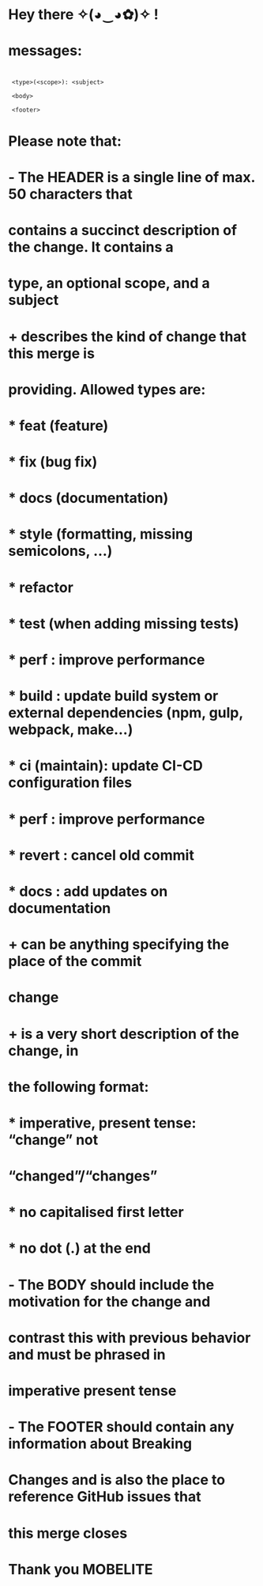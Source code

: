 # Hey there  ✧(◕‿◕✿)✧ !
# messages:
#
     <type>(<scope>): <subject>
      
     <body>
      
     <footer>
#
# Please note that:
#  - The HEADER is a single line of max. 50 characters that        
#    contains a succinct description of the change. It contains a  
#    type, an optional scope, and a subject
#       + <type> describes the kind of change that this merge is  
#                providing. Allowed types are:
#             * feat (feature)
#             * fix (bug fix)
#             * docs (documentation)
#             * style (formatting, missing semicolons, …)
#             * refactor
#             * test (when adding missing tests)
#             * perf : improve performance
#             * build : update build system or external dependencies (npm, gulp, webpack, make…)
#             * ci (maintain): update CI-CD configuration files
#             * perf : improve performance
#             * revert : cancel old commit
#             * docs :  add updates on documentation
#       + <scope> can be anything specifying the place of the commit   
#                 change
#       + <subject> is a very short description of the change, in  
#                   the following format:
#             * imperative, present tense: “change” not            
#               “changed”/“changes”
#             * no capitalised first letter
#             * no dot (.) at the end
#  - The BODY should include the motivation for the change and     
#    contrast this with previous behavior and must be phrased in  
#    imperative present tense
#  - The FOOTER should contain any information about Breaking      
#    Changes and is also the place to reference GitHub issues that  
#    this merge closes
#
# Thank you  MOBELITE